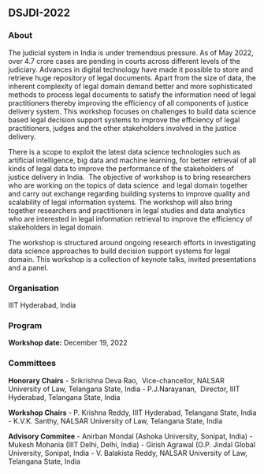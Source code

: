 ## DSJDI-2022

### About

The judicial system in India is under tremendous pressure. As of May 2022, over 4.7 crore cases are pending in courts across different levels of the judiciary. Advances in digital technology  have made it possible to store and retrieve huge repository of legal documents.    Apart from the size of data, the inherent complexity of legal domain demand better and more sophisticated methods to process legal documents to satisfy the information need of legal practitioners thereby improving the efficiency of all components of justice delivery system. This workshop focuses on  challenges to build data science based legal decision support systems  to improve the efficiency of legal practitioners, judges and the other stakeholders involved in the justice delivery. 

There is a scope to exploit the latest data science technologies such as artificial intelligence, big data and machine learning,  for better  retrieval of all kinds of legal data to improve the performance of the stakeholders of  justice delivery in India.  The objective of workshop is to bring researchers who are working on the topics of data science  and legal domain together and carry out exchange regarding building systems to improve quality and scalability of  legal information systems. The workshop will also bring together researchers and practitioners in legal studies and data analytics who are interested in legal information retrieval to improve the efficiency of stakeholders in legal domain.

The workshop is structured around ongoing research efforts in investigating data science approaches to build decision support systems for legal domain.  This workshop is a collection of  keynote talks, invited presentations and a panel.

### Organisation

IIIT Hyderabad, India

### Program

**Workshop date:** December 19, 2022

### Committees

**Honorary Chairs**
    - Srikrishna Deva Rao,  Vice-chancellor, NALSAR University of Law, Telangana State, India 
    - P.J.Narayanan,  Director, IIIT Hyderabad, Telangana State, India

**Workshop Chairs**
    - P. Krishna Reddy, IIIT Hyderabad, Telangana State, India
    - K.V.K. Santhy, NALSAR University of Law, Telangana State,  India

**Advisory Commitee**
    - Anirban Mondal (Ashoka University, Sonipat, India)
    - Mukesh Mohania (IIIT Delhi, Delhi, India)
    - Girish Agrawal (O.P. Jindal Global University, Sonipat, India
    - V. Balakista Reddy, NALSAR University of Law, Telangana State, India 

